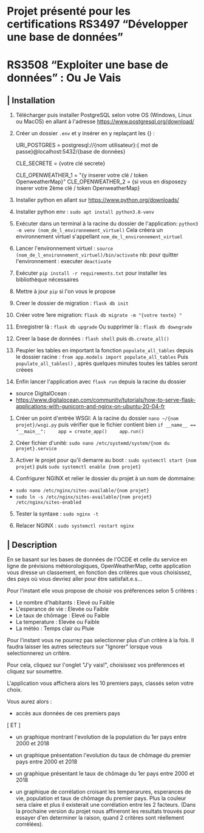 # Projet présenté pour les certifications RS3497 “Développer une base de données”
# RS3508 “Exploiter une base de données” : Ou Je Vais 


## | Installation

1. Télécharger puis installer PostgreSQL selon votre OS (Windows, Linux ou MacOS)
en allant à l'adresse https://www.postgresql.org/download/

2. Créer un dossier `.env` et y insérer en y replaçant les {} :

	URI_POSTGRES = postgresql://{nom utilisateur}:{ mot de passe}@localhost:5432/{base de données}

	CLE_SECRETE = {votre clé secrete}

	CLE_OPENWEATHER_1 = "{y inserer votre clé / token OpenweatherMap}"
	CLE_OPENWEATHER_2 = {si vous en disposezy inserer votre 2ème clé / token OpenweatherMap}


3. Installer python en allant sur https://www.python.org/downloads/

4. Installer python env : `sudo apt install python3.8-venv`

5. Exécuter dans un terminal à la racine du dossier de l'application:
`python3 -m venv (nom_de_l_environnement_virtuel)`
Cela créera un environnement virtuel s'appellant `nom_de_l_environnement_virtuel`

6. Lancer l'environnement virtuel :
`source (nom_de_l_environnement_virtuel)/bin/activate`
nb: pour quitter l'environnement : executer `deactivate`

7. Exécuter `pip install -r requirements.txt` pour installer les bibliothèque nécessaires

8. Mettre à jour `pip` si l'on vous le propose

9. Creer le dossier de migration :  `flask db init`

10. Créer votre 1ere migration:  `flask db migrate -m "{votre texte} "`

11. Enregistrer là :  `flask db upgrade`
Ou supprimer là :  `flask db downgrade`

12. Creer la base de données : `flash shell` puis `db.create_all()`

13. Peupler les tables en important la fonction `populate_all_tables` depuis
le dossier racine : `from app.models import populate_all_tables`
Puis `populate_all_tables()` , après quelques minutes toutes les tables seront créees

14. Enfin lancer l'application avec `flask run` depuis la racine du dossier

- source DigitalOcean : 
- https://www.digitalocean.com/community/tutorials/how-to-serve-flask-applications-with-gunicorn-and-nginx-on-ubuntu-20-04-fr 

1. Créer un point d'entrée WSGI:
A la racine du dossier `nano ~/{nom projet}/wsgi.py`
puis vérifier que le fichier contient bien
`if __name__ == "__main__":`
`    app = create_app()`
`    app.run()`

2. Créer fichier d'unité:
`sudo nano /etc/systemd/system/{nom du projet}.service`

3. Activer le projet pour qu'il demarre au boot :
`sudo systemctl start {nom projet}`
puis
`sudo systemctl enable {nom projet}`

4. Confrigurer NGINX et relier le dossier du projet à un nom de dommaine:
- `sudo nano /etc/nginx/sites-available/{nom projet}`
- `sudo ln -s /etc/nginx/sites-available/{nom projet} /etc/nginx/sites-enabled`

5. Tester la syntaxe : `sudo nginx -t`

6. Relacer NGINX : `sudo systemctl restart nginx` 

## | Description

En se basant sur les bases de données de l'OCDE et celle
du service en ligne de prévisions météorologiques, OpenWeatherMap, cette
application vous dresse un classement, en fonction des critères que vous
choisissez, des pays où vous devriez aller pour être satisfait.e.s...

Pour l'instant elle vous propose de choisir vos préferences selon 5 critères :

- Le nombre d'habitants : Elevé ou Faible
- L'esperance de vie : Elevée ou Faible
- Le taux de chômage : Elevé ou Faible
- La temperature : Elevée ou Faible
- La météo : Temps clair ou Pluie

Pour l'instant vous ne pourrez pas selectionner plus d'un critère à la fois. 
Il faudra laisser les autres selecteurs sur "Ignorer" lorsque vous
selectionnerez un critère.

Pour cela, cliquez sur l'onglet "J'y vais!", choisissez vos préferences et
cliquez sur soumettre.

L'application vous affichera alors les 10 premiers pays, classés selon
votre choix.

Vous aurez alors : 

- accès aux données de ces premiers pays

[ ET ]

- un graphique montrant l'evolution de la population du 1er pays
 entre 2000 et 2018

- un graphique présentation l'evolution du taux de chômage du premier
pays entre 2000 et 2018

- un graphique présentant le taux de chômage du 1er pays entre 2000 et 2018

- un graphique de corrélation croisant les temperarures, esperances de vie, 
population et taux de chômage du premier pays.
Plus la couleur sera claire et plus il existerait une corrélation entre les
2 facteurs.
(Dans la prochaine version du projet nous affineront les resultats trouvés
pour essayer d'en determiner la raison, quand 2 critères sont réellement
 corrélées).




